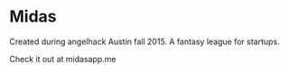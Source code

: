 Midas
=====

Created during angelhack Austin fall 2015. A fantasy league for startups. 

Check it out at midasapp.me